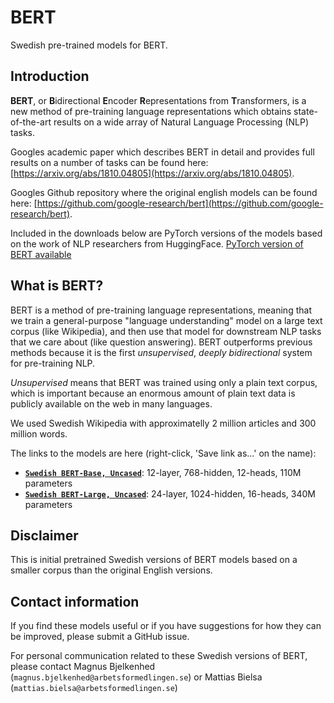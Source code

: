 # BERT
Swedish pre-trained models for BERT.

## Introduction

**BERT**, or **B**idirectional **E**ncoder **R**epresentations from
**T**ransformers, is a new method of pre-training language representations which
obtains state-of-the-art results on a wide array of Natural Language Processing
(NLP) tasks.

Googles academic paper which describes BERT in detail and provides full results on a
number of tasks can be found here:
[https://arxiv.org/abs/1810.04805](https://arxiv.org/abs/1810.04805).

Googles Github repository where the original english models can be found here:
[https://github.com/google-research/bert](https://github.com/google-research/bert).

Included in the downloads below are PyTorch versions of the models based on the work of 
NLP researchers from HuggingFace.
[PyTorch version of BERT available](https://pytorch.org/hub/huggingface_pytorch-pretrained-bert_bert/)

## What is BERT?

BERT is a method of pre-training language representations, meaning that we train
a general-purpose "language understanding" model on a large text corpus (like
Wikipedia), and then use that model for downstream NLP tasks that we care about
(like question answering). BERT outperforms previous methods because it is the
first *unsupervised*, *deeply bidirectional* system for pre-training NLP.

*Unsupervised* means that BERT was trained using only a plain text corpus, which
is important because an enormous amount of plain text data is publicly available
on the web in many languages.

We used Swedish Wikipedia with approximatelly 2 million articles and 300 million words.

The links to the models are here (right-click, 'Save link as...' on the name):

*   **[`Swedish BERT-Base, Uncased`](https://storage.googleapis.com/ai-center/2019_06_15/swe-uncased_L-12_H-768_A-12.zip)**:
    12-layer, 768-hidden, 12-heads, 110M parameters
*   **[`Swedish BERT-Large, Uncased`](https://storage.googleapis.com/ai-center/2019_06_15/swe-uncased_L-24_H-1024_A-16.zip)**:
    24-layer, 1024-hidden, 16-heads, 340M parameters
    
## Disclaimer

This is initial pretrained Swedish versions of BERT models based on a smaller corpus than the original English versions. 

## Contact information

If you find these models useful or if you have suggestions for how they can be improved, please submit a GitHub issue.

For personal communication related to these Swedish versions of BERT, please contact Magnus Bjelkenhed
(`magnus.bjelkenhed@arbetsformedlingen.se`) or Mattias Bielsa (`mattias.bielsa@arbetsformedlingen.se`)

